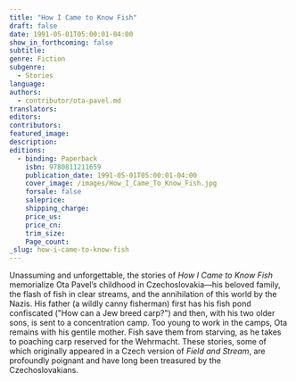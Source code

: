 ```yaml
---
title: "How I Came to Know Fish"
draft: false
date: 1991-05-01T05:00:01-04:00
show_in_forthcoming: false
subtitle:
genre: Fiction
subgenre:
  - Stories
language:
authors:
  - contributor/ota-pavel.md
translators:
editors:
contributors:
featured_image:
description:
editions:
  - binding: Paperback
    isbn: 9780811211659
    publication_date: 1991-05-01T05:00:01-04:00
    cover_image: /images/How_I_Came_To_Know_Fish.jpg
    forsale: false
    saleprice:
    shipping_charge:
    price_us:
    price_cn:
    trim_size:
    Page_count:
_slug: how-i-came-to-know-fish
---
```


Unassuming and unforgettable, the stories of _How I Came to Know Fish_ memorialize Ota Pavel’s childhood in Czechoslovakia––his beloved family, the flash of fish in clear streams, and the annihilation of this world by the Nazis. His father (a wildly canny fisherman) first has his fish pond confiscated ("How can a Jew breed carp?") and then, with his two older sons, is sent to a concentration camp. Too young to work in the camps, Ota remains with his gentile mother. Fish save them from starving, as he takes to poaching carp reserved for the Wehrmacht. These stories, some of which originally appeared in a Czech version of _Field and Stream_, are profoundly poignant and have long been treasured by the Czechoslovakians.


